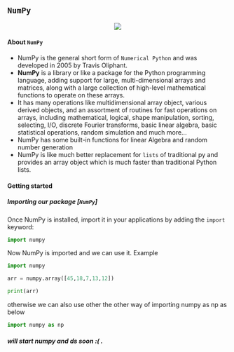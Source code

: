 ## `NumPy`

<p align = center>
<img src="https://numpy.org/doc/stable/_static/numpylogo.svg" />
</p>

#### About `NumPy`
- NumPy is the general short form of `Numerical Python` and was developed in 2005 by Travis Oliphant.
- **NumPy** is a library or like a package for the Python programming language, adding support for large, multi-dimensional arrays and matrices, along with a large collection of high-level mathematical functions to operate on these arrays.
- It has many operations like multidimensional array object, various derived objects, and an assortment of routines for fast operations on arrays, including mathematical, logical, shape manipulation, sorting, selecting, I/O, discrete Fourier transforms, basic linear algebra, basic statistical operations, random simulation and much more...
- NumPy has some built-in functions for linear Algebra and random number generation
- NumPy is like much better replacement for `lists` of traditional py and provides an array object which is much faster than traditional Python lists.

#### Getting started

##### Importing our package [`NumPy`]
Once NumPy is installed, import it in your applications by adding the `import` keyword:
```python
import numpy
```

Now NumPy is imported and we can use it.
Example
```python
import numpy

arr = numpy.array([45,18,7,13,12])

print(arr)

```
otherwise we can also use other the other way of importing numpy as np as below
```python
import numpy as np
```

##### will start numpy and ds soon :( .
